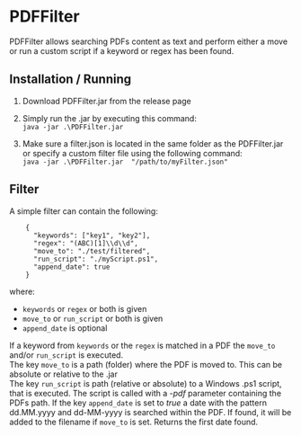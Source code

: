 # PDFFilter

PDFFilter allows searching PDFs content as text and perform either a move or run a custom script if a keyword or regex has been found.

## Installation / Running

1. Download PDFFilter.jar from the release page

1. Simply run the .jar by executing this command:  
`java -jar .\PDFFilter.jar`
 
1. Make sure a filter.json is located in the same folder as the PDFFilter.jar or specify a custom filter file using the following command:  
`java -jar .\PDFFilter.jar  "/path/to/myFilter.json"`

## Filter

A simple filter can contain the following:

```
    {
      "keywords": ["key1", "key2"],
      "regex": "(ABC)[1]\\d\\d",
      "move_to": "./test/filtered",
      "run_script": "./myScript.ps1",
      "append_date": true
    }
```

where:
- `keywords` or `regex` or both is given
- `move_to` or `run_script` or both is given
- `append_date` is optional

If a keyword from `keywords` or the `regex` is matched in a PDF the `move_to` and/or `run_script` is executed.  
The key `move_to` is a path (folder) where the PDF is moved to. This can be absolute or relative to the .jar  
The key `run_script` is path (relative or absolute) to a Windows .ps1 script, that is executed. The script is called with a _-pdf_ parameter containing the PDFs path.  If the key `append_date` is set to _true_ a date with the pattern dd.MM.yyyy and dd-MM-yyyy is searched within the PDF. If found, it will be added to the filename if `move_to` is set. Returns the first date found.
